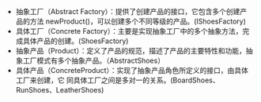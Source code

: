 * 抽象工厂（Abstract Factory）：提供了创建产品的接口，它包含多个创建产品的方法 newProduct()，可以创建多个不同等级的产品。(IShoesFactory)
* 具体工厂（Concrete Factory）：主要是实现抽象工厂中的多个抽象方法，完成具体产品的创建。(ShoesFactory)
* 抽象产品（Product）：定义了产品的规范，描述了产品的主要特性和功能，抽象工厂模式有多个抽象产品。（AbstractShoes）
* 具体产品（ConcreteProduct）：实现了抽象产品角色所定义的接口，由具体工厂来创建，它 同具体工厂之间是多对一的关系。(BoardShoes、RunShoes、LeatherShoes)